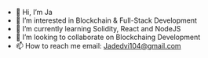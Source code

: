 - 👋 Hi, I’m Ja
- 👀 I’m interested in Blockchain & Full-Stack Development
- 🌱 I’m currently learning Solidity, React and NodeJS
- 💞️ I’m looking to collaborate on Blockchaing Development
- 📫 How to reach me email: Jadedvi104@gmail.com

